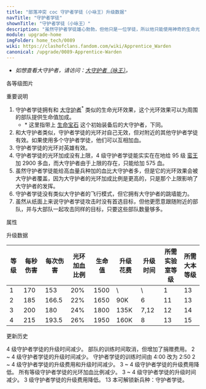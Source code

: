 ```yaml
---
title: "部落冲突 coc 守护者学徒（小咏王）升级数据"
navTitle: "守护者学徒"
shownTitle: "守护者学徒（小咏王）"
description: "虽然守护者学徒雄心勃勃，但他只是一位学徒，所以他只能使用神奇的生命光环和没那么神奇的弹弓助部队一臂之力。"
module: upgrade-home
imgFolder: home_tech/0089
wiki: https://clashofclans.fandom.com/wiki/Apprentice_Warden
canonical: /upgrade/0089-Apprentice-Warden
---
```


- *如想查看大守护者，请访问：[大守护者（咏王）](/upgrade/0202-Grand-Warden)。*

<UnitInfo :folder="$frontmatter.imgFolder" imgSrc="Apprentice_Warden_info.png" :imgAlt="$frontmatter.navTitle" :description="$frontmatter.description" />

<SmallTitle>各等级图片</SmallTitle>

<Panel>
    <UnitImgGroup :folder="$frontmatter.imgFolder">
        <UnitImg imgTitle="1 级" imgSrc="Apprentice_Warden1.png" />
        <UnitImg imgTitle="2 级" imgSrc="Apprentice_Warden2.png" />
        <UnitImg imgTitle="3 级" imgSrc="Apprentice_Warden3.png" />
        <UnitImg imgTitle="4 级" imgSrc="Apprentice_Warden4.png" />
    </UnitImgGroup>
</Panel>

<SmallTitle>重要说明</SmallTitle>

1. 守护者学徒拥有和 [大守护者](/upgrade/0202-Grand-Warden)<sup>*</sup> 类似的生命光环效果，这个光环效果可以为周围的部队提供生命值加成。
   - \* 这里指带上 [生命宝石](/upgrade/0781-Life-Gem) 这个初始装备后的大守护者，下同。
2. 和大守护者类似，守护者学徒的光环对自己无效，但对附近的其他守护者学徒有效。如果使用多个守护者学徒，他们可以互相加血。
3. 守护者学徒的光环对英雄有效。
4. 守护者学徒的光环加成没有上限，4 级守护者学徒能实实在在地给 95 级 [蛮王](/upgrade/0200-Barbarian-King) 加 2900 多血，而大守护者由于上限的存在，只能给加 575 血。
5. 虽然守护者学徒能给高血量兵种加的血比大守护者多，但是它的光环效果会被大守护者覆盖，因为大守护者的光环加成比例是更高的，只是那个上限影响了大守护者的发挥。
6. 守护者学徒没有类似大守护者的飞行模式，但它拥有大守护者的跳墙能力。
7. 虽然从纸面上来说守护者学徒攻击时没有首选目标，但他更愿意跟随附近的部队，并与大部队一起攻击同样的目标，只要这些部队数量够多。

<SmallTitle>属性</SmallTitle>

<UnitProperties>
    <UnitProperty pKey="部队类型" pValue="地面远程单位" />
    <UnitProperty pKey="攻击偏好" pValue="无" />
    <UnitProperty pKey="伤害类型" pValue="单体伤害" />
    <UnitProperty pKey="攻击的目标" pValue="地面和空中目标" />
    <UnitProperty pKey="占据人口" pValue="20" />
    <UnitProperty pKey="移动速度" pValue="2.5 格/秒" />
    <UnitProperty pKey="攻击速度" pValue="0.9 秒/次" />
    <UnitProperty pKey="攻击距离" pValue="5 格" />
    <UnitProperty pKey="光环半径" pValue="7 格" />
    <UnitProperty pKey="所需暗黑训练营等级" pValue="10" />
    <UnitProperty pKey="所需大本等级" pValue="13" />
    <UnitProperty pKey="训练时间" pValue="无" trainingSystem="2025" />
    <UnitProperty pKey="捐赠费用" pValue="10,10,450,Dark_Elixir" :isDonationCost="true" />
</UnitProperties>

<SmallTitle>升级数据</SmallTitle>

<script setup>
const tableExtraInfo = [
    {
        "column": 5,
        "type": "cost",
        "gpClass": "research",
        "icon": "Dark_Elixir"
    },
    {
        "column": 6,
        "type": "time",
        "gpClass": "research"
    }
];
</script>

<UnitTable :tableExtraInfo="tableExtraInfo">

| 等级 |  每秒伤害 | 每次伤害 |光环<br>加血比例| 生命值 | 升级花费| 升级时间 |所需<br>实验室等级|所需<br>大本等级|
| ---- |   ----   |   ----  |      ----     |  ---- |  ----   |   ----  |       ----      |      ----     |
|   1  |    170   |   153   |       20%     |  1500 |    \    |     \   |         1       |       13      |
|   2  |    185   |   166.5 |       22%     |  1650 |    90K  |   6     |        11       |       13      |
|   3  |    200   |   180   |       24%     |  1800 |   135K  |   7,12  |        12       |       14      |
|   4  |    215   |   193.5 |       26%     |  1950 |   160K  |   8     |        13       |       15      |
</UnitTable>

<SmallTitle>更新历史</SmallTitle>

<Timeline>
    <TimelineItem date="2025/10/06">
        <TimelineRow>4 级守护者学徒的升级时间减少。</TimelineRow>
    </TimelineItem>
    <TimelineItem date="2025/03/27">
        <TimelineRow>部队的训练时间取消，但增加了捐赠费用。</TimelineRow>
    </TimelineItem>
    <TimelineItem date="2025/03/24">
        <TimelineRow>2 ~ 4 级守护者学徒的升级时间减少。</TimelineRow>
    </TimelineItem>
    <TimelineItem date="2025/02/10">
        <TimelineRow>守护者学徒的训练时间由 4:00 改为 2:50</TimelineRow>
    </TimelineItem>
    <TimelineItem date="2024/11/25">
        <TimelineRow>2 ~ 4 级守护者学徒的升级费用和升级时间减少。</TimelineRow>
    </TimelineItem>
    <TimelineItem date="2024/06/18">
        <TimelineRow>3 ~ 4 级守护者学徒的升级费用降低。</TimelineRow>
    </TimelineItem>
    <TimelineItem date="2024/03/26">
        <TimelineRow>所有等级守护者学徒的光环加血比例减少。</TimelineRow>
    </TimelineItem>
    <TimelineItem date="2023/12/12">
        <TimelineRow>3 ~ 4 级守护者学徒的升级时间减少。</TimelineRow>
    <TimelineRow>3 级守护者学徒的升级费用降低。</TimelineRow>
    </TimelineItem>
    <TimelineItem date="2023/06/12">
        <TimelineRow>13 本可解锁新兵种：守护者学徒。</TimelineRow>
    </TimelineItem>
    <TimelineItem :historyBottom="true" />
</Timeline>